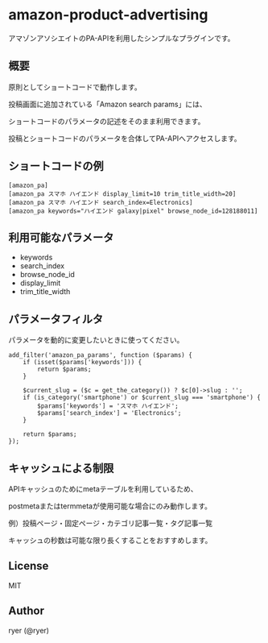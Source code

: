 # amazon-product-advertising

アマゾンアソシエイトのPA-APIを利用したシンプルなプラグインです。

## 概要

原則としてショートコードで動作します。

投稿画面に追加されている「Amazon search params」には、

ショートコードのパラメータの記述をそのまま利用できます。

投稿とショートコードのパラメータを合体してPA-APIへアクセスします。

## ショートコードの例

```
[amazon_pa]
[amazon_pa スマホ ハイエンド display_limit=10 trim_title_width=20]
[amazon_pa スマホ ハイエンド search_index=Electronics]
[amazon_pa keywords="ハイエンド galaxy|pixel" browse_node_id=128188011]
```

## 利用可能なパラメータ

* keywords
* search_index
* browse_node_id
* display_limit
* trim_title_width

## パラメータフィルタ

パラメータを動的に変更したいときに使ってください。

```
add_filter('amazon_pa_params', function ($params) {
    if (isset($params['keywords'])) {
        return $params;
    }

    $current_slug = ($c = get_the_category()) ? $c[0]->slug : '';
    if (is_category('smartphone') or $current_slug === 'smartphone') {
        $params['keywords'] = 'スマホ ハイエンド';
        $params['search_index'] = 'Electronics';
    }

    return $params;
});
```

## キャッシュによる制限

APIキャッシュのためにmetaテーブルを利用しているため、

postmetaまたはtermmetaが使用可能な場合にのみ動作します。

例）投稿ページ・固定ページ・カテゴリ記事一覧・タグ記事一覧

キャッシュの秒数は可能な限り長くすることをおすすめします。

## License

MIT

## Author

ryer (@ryer)
